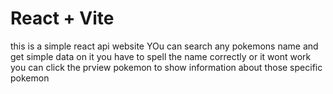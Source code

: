 # React + Vite

this is a simple react api website
YOu can search any pokemons name and get simple data on it
you have to spell the name correctly or it wont work
you can click the prview pokemon to  show information about those specific pokemon 
